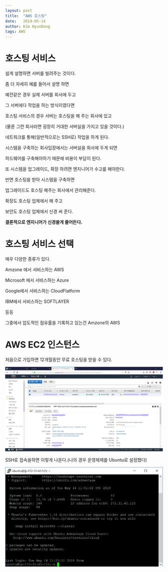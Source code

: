 ```yaml
---
layout: post
title:  "AWS 호스팅"
date:   2019-05-14
author: Kim HyunDong
tags: AWS
---
```

# 호스팅 서비스 

쉽게 설명하면 서버를 빌려주는 것이다.

좀 더 자세히 예를 들어서 설명 하면 

예전같은 경우 실제 서버를 회사에 두고 

그 서버에다 작업을 하는 방식이였다면

호스팅 서비스의 경우 서버는 호스팅을 해 주는 회사에 있고

(물론 그런 회사라면 굉장히 거대한 서버실을 가지고 있을 것이다.)

네트워크를 통해(일반적으로는 SSH로) 작업을 하게 된다.

시스템을 구축하는 회사입장에서는 서버실을 회사에 두게 되면 

하드웨어를 구축해야하기 때문에 비용이 부담이 된다. 

또 시스템을 업그레이드, 확장 하려면 엔지니어가 수고를 해야한다.

반면 호스팅을 받아 시스템을 구축하면 

업그레이드도 호스팅 해주는 회사에서 관리해준다.

확장도 호스팅 업체에서 해 주고

보안도 호스팅 업체에서 신경 써 준다.

**결론적으로 엔지니어가 신경쓸게 줄어든다.**

# 호스팅 서비스 선택

매우 다양한 종류가 있다.

Amzone 에서 서비스하는 AWS

Microsoft 에서 서비스하는 Azure

Google에서 서비스하는 CloudFlatform

IBM에서 서비스하는 SOFTLAYER

등등 

그중에서 압도적인 점유률을 기록하고 있는건 Amzone의 AWS


# AWS EC2 인스턴스

처음으로 가입하면 12개월동안 무료 호스팅을 받을 수 있다.

![아마존 인스턴스](/image/20190514/20190514_aws.jpg)

SSH로 접속을하면 이렇게 나온다.(나의 경우 운영체제를 Ubuntu로 설정했다)

![터미널 화면](/image/20190514/20190514_terminal.jpg)

